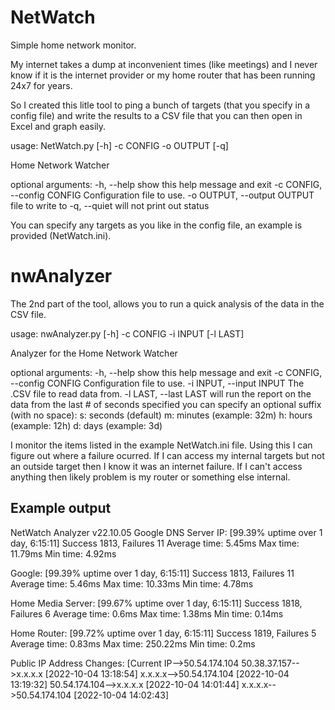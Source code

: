 # NetWatch

Simple home network monitor.

My internet takes a dump at inconvenient times (like meetings) and I never know if it is the internet provider or my home router that has been running 24x7 for years.

So I created this litle tool to ping a bunch of targets (that you specify in a config file) and write the results to a CSV file that you can then open in Excel and graph easily.

usage: NetWatch.py [-h] -c CONFIG -o OUTPUT [-q]

Home Network Watcher

optional arguments:
  -h, --help            show this help message and exit
  -c CONFIG, --config CONFIG
                        Configuration file to use.
  -o OUTPUT, --output OUTPUT
                        file to write to
  -q, --quiet           will not print out status

You can specify any targets as you like in the config file, an example is provided (NetWatch.ini).

# nwAnalyzer
The 2nd part of the tool, allows you to run a quick analysis of the data in the CSV file. 

usage: nwAnalyzer.py [-h] -c CONFIG -i INPUT [-l LAST]

Analyzer for the Home Network Watcher

optional arguments:
  -h, --help            show this help message and exit
  -c CONFIG, --config CONFIG
                        Configuration file to use.
  -i INPUT, --input INPUT
                        The .CSV file to read data from.
  -l LAST, --last LAST  will run the report on the data from the last # of seconds specified you can specify an
                        optional suffix (with no space): s: seconds (default) m: minutes (example: 32m) h: hours
                        (example: 12h) d: days (example: 3d)

I monitor the items listed in the example NetWatch.ini file.  Using this I can figure out where a failure ocurred.  If I can access my internal targets but not an outside target then I know it was an internet failure.  If I can't access anything then likely problem is my router or something else internal.

## Example output
NetWatch Analyzer v22.10.05
Google DNS Server IP: [99.39% uptime over 1 day, 6:15:11]
        Success 1813, Failures 11
        Average time: 5.45ms
        Max time: 11.79ms
        Min time: 4.92ms

Google: [99.39% uptime over 1 day, 6:15:11]
        Success 1813, Failures 11
        Average time: 5.46ms
        Max time: 10.33ms
        Min time: 4.78ms

Home Media Server: [99.67% uptime over 1 day, 6:15:11]
        Success 1818, Failures 6
        Average time: 0.6ms
        Max time: 1.38ms
        Min time: 0.14ms

Home Router: [99.72% uptime over 1 day, 6:15:11]
        Success 1819, Failures 5
        Average time: 0.83ms
        Max time: 250.22ms
        Min time: 0.2ms

Public IP Address Changes: [Current IP-->50.54.174.104
        50.38.37.157-->x.x.x.x  [2022-10-04 13:18:54]
        x.x.x.x-->50.54.174.104 [2022-10-04 13:19:32]
        50.54.174.104-->x.x.x.x [2022-10-04 14:01:44]
        x.x.x.x-->50.54.174.104 [2022-10-04 14:02:43]
